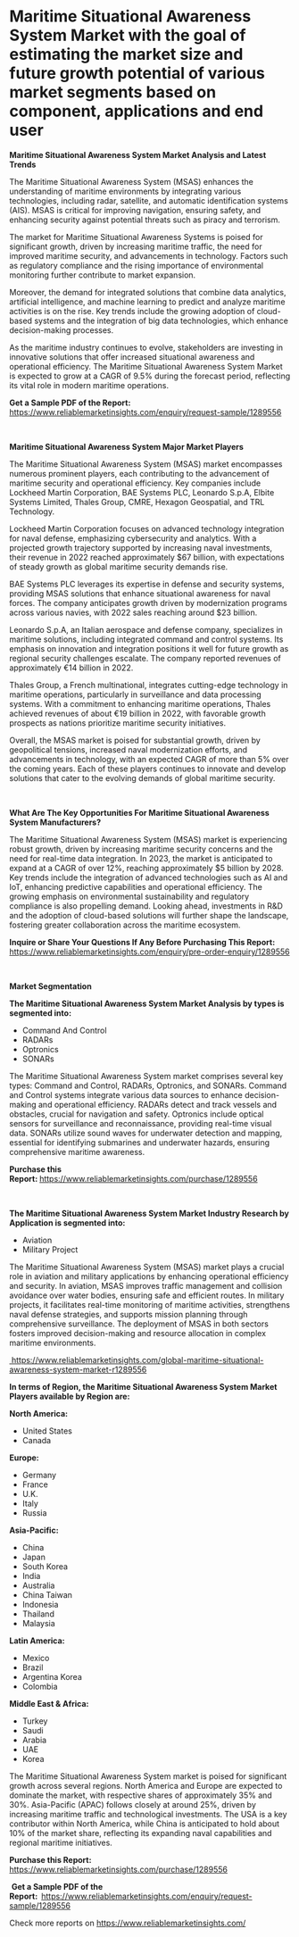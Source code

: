 <p><h1>Maritime Situational Awareness System Market with the goal of estimating the market size and future growth potential of various market segments based on component, applications and end user</h1></p><p><strong>Maritime Situational Awareness System Market Analysis and Latest Trends</strong></p>
<p><p>The Maritime Situational Awareness System (MSAS) enhances the understanding of maritime environments by integrating various technologies, including radar, satellite, and automatic identification systems (AIS). MSAS is critical for improving navigation, ensuring safety, and enhancing security against potential threats such as piracy and terrorism. </p><p>The market for Maritime Situational Awareness Systems is poised for significant growth, driven by increasing maritime traffic, the need for improved maritime security, and advancements in technology. Factors such as regulatory compliance and the rising importance of environmental monitoring further contribute to market expansion. </p><p>Moreover, the demand for integrated solutions that combine data analytics, artificial intelligence, and machine learning to predict and analyze maritime activities is on the rise. Key trends include the growing adoption of cloud-based systems and the integration of big data technologies, which enhance decision-making processes. </p><p>As the maritime industry continues to evolve, stakeholders are investing in innovative solutions that offer increased situational awareness and operational efficiency. The Maritime Situational Awareness System Market is expected to grow at a CAGR of 9.5% during the forecast period, reflecting its vital role in modern maritime operations.</p></p>
<p><strong>Get a Sample PDF of the Report:&nbsp;</strong> <a href="https://www.reliablemarketinsights.com/enquiry/request-sample/1289556?utm_campaign=2624&utm_medium=2&utm_source=Github&utm_content=ia&utm_term=29032025&utm_id=maritime-situational-awareness-system">https://www.reliablemarketinsights.com/enquiry/request-sample/1289556</a></p>
<p>&nbsp;</p>
<p><strong>Maritime Situational Awareness System Major Market Players</strong></p>
<p><p>The Maritime Situational Awareness System (MSAS) market encompasses numerous prominent players, each contributing to the advancement of maritime security and operational efficiency. Key companies include Lockheed Martin Corporation, BAE Systems PLC, Leonardo S.p.A, Elbite Systems Limited, Thales Group, CMRE, Hexagon Geospatial, and TRL Technology.</p><p>Lockheed Martin Corporation focuses on advanced technology integration for naval defense, emphasizing cybersecurity and analytics. With a projected growth trajectory supported by increasing naval investments, their revenue in 2022 reached approximately $67 billion, with expectations of steady growth as global maritime security demands rise.</p><p>BAE Systems PLC leverages its expertise in defense and security systems, providing MSAS solutions that enhance situational awareness for naval forces. The company anticipates growth driven by modernization programs across various navies, with 2022 sales reaching around $23 billion.</p><p>Leonardo S.p.A, an Italian aerospace and defense company, specializes in maritime solutions, including integrated command and control systems. Its emphasis on innovation and integration positions it well for future growth as regional security challenges escalate. The company reported revenues of approximately €14 billion in 2022.</p><p>Thales Group, a French multinational, integrates cutting-edge technology in maritime operations, particularly in surveillance and data processing systems. With a commitment to enhancing maritime operations, Thales achieved revenues of about €19 billion in 2022, with favorable growth prospects as nations prioritize maritime security initiatives.</p><p>Overall, the MSAS market is poised for substantial growth, driven by geopolitical tensions, increased naval modernization efforts, and advancements in technology, with an expected CAGR of more than 5% over the coming years. Each of these players continues to innovate and develop solutions that cater to the evolving demands of global maritime security.</p></p>
<p>&nbsp;</p>
<p><strong>What Are The Key Opportunities For Maritime Situational Awareness System Manufacturers?</strong></p>
<p><p>The Maritime Situational Awareness System (MSAS) market is experiencing robust growth, driven by increasing maritime security concerns and the need for real-time data integration. In 2023, the market is anticipated to expand at a CAGR of over 12%, reaching approximately $5 billion by 2028. Key trends include the integration of advanced technologies such as AI and IoT, enhancing predictive capabilities and operational efficiency. The growing emphasis on environmental sustainability and regulatory compliance is also propelling demand. Looking ahead, investments in R&D and the adoption of cloud-based solutions will further shape the landscape, fostering greater collaboration across the maritime ecosystem.</p></p>
<p><strong>Inquire or Share Your Questions If Any Before Purchasing This Report:</strong> <a href="https://www.reliablemarketinsights.com/enquiry/pre-order-enquiry/1289556?utm_campaign=2624&utm_medium=2&utm_source=Github&utm_content=ia&utm_term=29032025&utm_id=maritime-situational-awareness-system">https://www.reliablemarketinsights.com/enquiry/pre-order-enquiry/1289556</a></p>
<p>&nbsp;</p>
<p><strong>Market Segmentation</strong></p>
<p><strong>The Maritime Situational Awareness System Market Analysis by types is segmented into:</strong></p>
<p><ul><li>Command And Control</li><li>RADARs</li><li>Optronics</li><li>SONARs</li></ul></p>
<p><p>The Maritime Situational Awareness System market comprises several key types: Command and Control, RADARs, Optronics, and SONARs. Command and Control systems integrate various data sources to enhance decision-making and operational efficiency. RADARs detect and track vessels and obstacles, crucial for navigation and safety. Optronics include optical sensors for surveillance and reconnaissance, providing real-time visual data. SONARs utilize sound waves for underwater detection and mapping, essential for identifying submarines and underwater hazards, ensuring comprehensive maritime awareness.</p></p>
<p><strong>Purchase this Report:&nbsp;</strong><a href="https://www.reliablemarketinsights.com/purchase/1289556?utm_campaign=2624&utm_medium=2&utm_source=Github&utm_content=ia&utm_term=29032025&utm_id=maritime-situational-awareness-system">https://www.reliablemarketinsights.com/purchase/1289556</a></p>
<p>&nbsp;</p>
<p><strong>The Maritime Situational Awareness System Market Industry Research by Application is segmented into:</strong></p>
<p><ul><li>Aviation</li><li>Military Project</li></ul></p>
<p><p>The Maritime Situational Awareness System (MSAS) market plays a crucial role in aviation and military applications by enhancing operational efficiency and security. In aviation, MSAS improves traffic management and collision avoidance over water bodies, ensuring safe and efficient routes. In military projects, it facilitates real-time monitoring of maritime activities, strengthens naval defense strategies, and supports mission planning through comprehensive surveillance. The deployment of MSAS in both sectors fosters improved decision-making and resource allocation in complex maritime environments.</p></p>
<p><a href="https://www.reliablemarketinsights.com/global-maritime-situational-awareness-system-market-r1289556?utm_campaign=2624&utm_medium=2&utm_source=Github&utm_content=ia&utm_term=29032025&utm_id=maritime-situational-awareness-system">&nbsp;https://www.reliablemarketinsights.com/global-maritime-situational-awareness-system-market-r1289556</a></p>
<p><strong>In terms of Region, the Maritime Situational Awareness System Market Players available by Region are:</strong></p>
<p>
    <p> <strong> North America: </strong>
        <ul>
            <li>United States</li>
            <li>Canada</li>
        </ul>
        </p> 
    <p> <strong> Europe: </strong>
        <ul>
            <li>Germany</li>
            <li>France</li>
            <li>U.K.</li>
            <li>Italy</li>
            <li>Russia</li>
        </ul>
        </p> 
    <p> <strong> Asia-Pacific: </strong>
        <ul>
            <li>China</li>
            <li>Japan</li>
            <li>South Korea</li>
            <li>India</li>
            <li>Australia</li>
            <li>China Taiwan</li>
            <li>Indonesia</li>
            <li>Thailand</li>
            <li>Malaysia</li>
        </ul>
        </p> 
    <p> <strong> Latin America: </strong>
        <ul>
            <li>Mexico</li>
            <li>Brazil</li>
            <li>Argentina Korea</li>
            <li>Colombia</li>
        </ul>
        </p> 
    <p> <strong> Middle East & Africa: </strong>
        <ul>
            <li>Turkey</li>
            <li>Saudi</li>
            <li>Arabia</li>
            <li>UAE</li>
            <li>Korea</li>
        </ul>
    </p>
    </p>
<p><p>The Maritime Situational Awareness System market is poised for significant growth across several regions. North America and Europe are expected to dominate the market, with respective shares of approximately 35% and 30%. Asia-Pacific (APAC) follows closely at around 25%, driven by increasing maritime traffic and technological investments. The USA is a key contributor within North America, while China is anticipated to hold about 10% of the market share, reflecting its expanding naval capabilities and regional maritime initiatives.</p></p>
<p><strong>Purchase this Report: </strong><a href="https://www.reliablemarketinsights.com/purchase/1289556?utm_campaign=2624&utm_medium=2&utm_source=Github&utm_content=ia&utm_term=29032025&utm_id=maritime-situational-awareness-system">https://www.reliablemarketinsights.com/purchase/1289556</a></p>
<p>&nbsp;<strong>Get a Sample PDF of the Report:&nbsp;&nbsp;</strong><a href="https://www.reliablemarketinsights.com/enquiry/request-sample/1289556?utm_campaign=2624&utm_medium=2&utm_source=Github&utm_content=ia&utm_term=29032025&utm_id=maritime-situational-awareness-system">https://www.reliablemarketinsights.com/enquiry/request-sample/1289556</a></p>
<p><strong></strong></p>
<p>Check more reports on <a href="https://www.reliablemarketinsights.com/?utm_campaign=2624&utm_medium=2&utm_source=Github&utm_content=ia&utm_term=29032025&utm_id=maritime-situational-awareness-system">https://www.reliablemarketinsights.com/</a></p>